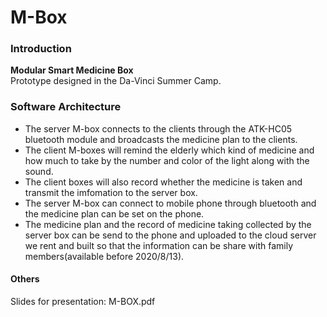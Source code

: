 # M-Box

### Introduction
**Modular Smart Medicine Box**  
Prototype designed in the Da-Vinci Summer Camp.

### Software Architecture
- The server M-box connects to the clients through the ATK-HC05 bluetooth module and broadcasts the medicine plan to the clients.
- The client M-boxes will remind the elderly which kind of medicine and how much to take by the number and color of the light along with the sound.
- The client boxes will also record whether the medicine is taken and transmit the imfomation to the server box.
- The server M-box can connect to mobile phone through bluetooth and the medicine plan can be set on the phone.
- The medicine plan and the record of medicine taking collected by the server box can be send to the phone and uploaded to the cloud server we rent and built so that the information can be share with family members(available before 2020/8/13).


#### Others
Slides for presentation: M-BOX.pdf